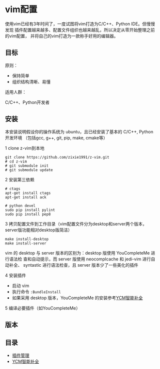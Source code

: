 vim配置
====

使用vim已经有3年时间了，一度试图将vim打造为C/C++、Python IDE。但慢慢发现
插件配置越来越多、配置文件组织也越来越乱，所以决定从零开始整理之前的vim配置，
并将自己的vim打造为一款称手好用的编辑器。

目标
----

原则：

*    保持简单
*    组织结构清晰、易懂

适用人群：

C/C++、Python开发者

安装
----

本安装说明假设你的操作系统为 ubuntu，且已经安装了基本的 C/C++, Python 开发环境
（包括gcc, g++, git, pip, make, cmake等）

1 clone z-vim到本地

```
git clone https://github.com/zixie1991/z-vim.git
# cd z-vim
# git submodule init
# git submodule update
```

2 安装第三依赖

```
# ctags
apt-get install ctags
apt-get install ack

# python devel
sudo pip install pylint
sudo pip install pep8
```

3 拷贝配置文件到工作目录（vim配置文件分为desktop和server两个版本，server版功能相对desktop版简洁）

```
make install-desktop
make install-server
```

vim 的 desktop 与 server 版本的区别为：desktop 版使用 YouCompleteMe 进行语法检
查和自动提示，而 server 版使用 neocomplcache 和 jedi-vim 进行自动补全、
syntastic 进行语法检查，且 server 版本少了一些美化的插件

4 安装插件

+   启动 vim
+   执行命令 `:BundleInstall`
+   如果采用 desktop 版本，YouCompleteMe 的安装参考[YCM智能补全](docs/youcompleteme.md)

5 编译必要插件（如YouCompleteMe）

版本
----

目录
----

*   [插件管理](docs/plugin.md)
*   [YCM智能补全](docs/youcompleteme.md)
